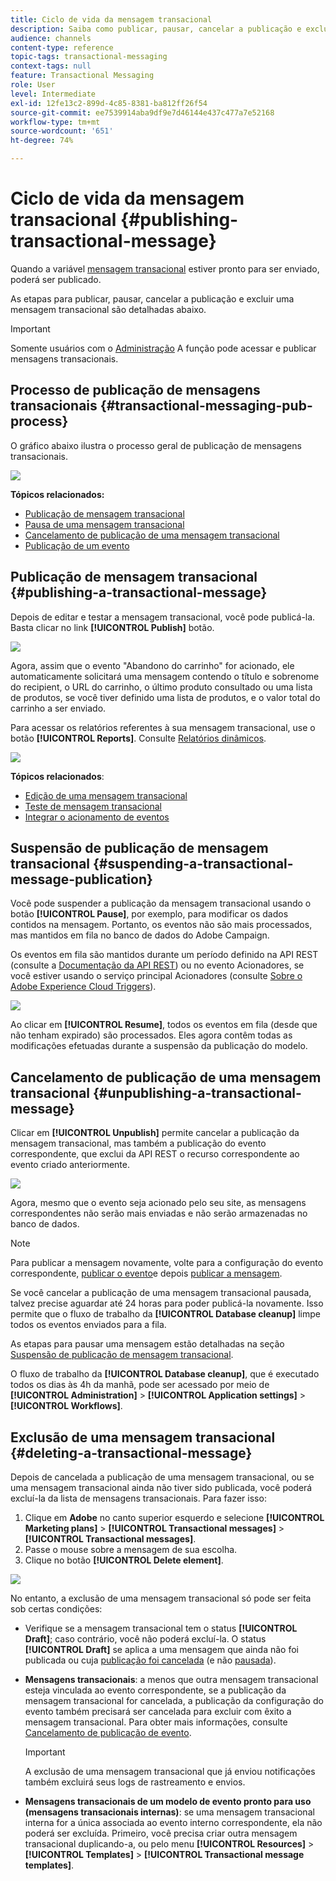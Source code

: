 ```yaml
---
title: Ciclo de vida da mensagem transacional
description: Saiba como publicar, pausar, cancelar a publicação e excluir uma mensagem transacional.
audience: channels
content-type: reference
topic-tags: transactional-messaging
context-tags: null
feature: Transactional Messaging
role: User
level: Intermediate
exl-id: 12fe13c2-899d-4c85-8381-ba812ff26f54
source-git-commit: ee7539914aba9df9e7d46144e437c477a7e52168
workflow-type: tm+mt
source-wordcount: '651'
ht-degree: 74%

---
```


# Ciclo de vida da mensagem transacional {#publishing-transactional-message}

Quando a variável [mensagem transacional](../../channels/using/editing-transactional-message.md) estiver pronto para ser enviado, poderá ser publicado.

As etapas para publicar, pausar, cancelar a publicação e excluir uma mensagem transacional são detalhadas abaixo.

>[!IMPORTANT]
>
>Somente usuários com o [Administração](../../administration/using/users-management.md#functional-administrators) A função pode acessar e publicar mensagens transacionais.

## Processo de publicação de mensagens transacionais {#transactional-messaging-pub-process}

O gráfico abaixo ilustra o processo geral de publicação de mensagens transacionais.

![](assets/message-center_pub-process.png)

**Tópicos relacionados:**
* [Publicação de mensagem transacional](#publishing-a-transactional-message)
* [Pausa de uma mensagem transacional](#suspending-a-transactional-message-publication)
* [Cancelamento de publicação de uma mensagem transacional](#unpublishing-a-transactional-message)
* [Publicação de um evento](../../channels/using/publishing-transactional-event.md)

<!--## Testing a transactional message {#testing-a-transactional-message}

You first need to create a specific test profile that will allow you to properly check the transactional message.

### Defining a specific test profile {#defining-specific-test-profile}

Define a test profile that will be linked to your event, which will allow you to preview your message and send a relevant proof.

1. From the transactional message dashboard, click the **[!UICONTROL Create test profile]** button.

   ![](assets/message-center_test-profile.png)

1. Specify the information to send in JSON format in the **[!UICONTROL Event data used for personalization]** section. This is the content that will be used when previewing the message and when the test profile receives the proof.

   ![](assets/message-center_event-data.png)

   >[!NOTE]
   >
   >You can also enter the information relating to the profile table. See [Enriching the event](../../channels/using/configuring-transactional-event.md#enriching-the-transactional-message-content) and [Personalizing a transactional message](../../channels/using/editing-transactional-message.md#personalizing-a-transactional-message).

1. Once created, the test profile will be pre-specified in the transactional message. Click the **[!UICONTROL Test profiles]** block of the message to check the target of your proof.

   ![](assets/message-center_5.png)

You can also create a new test profile or use one that already exists in the **[!UICONTROL Test profiles]** menu. To do this:

1. Click the **Adobe** logo, in the top-left corner, then select **[!UICONTROL Profiles & audiences]** > **[!UICONTROL Test profiles]**.
1. In the **[!UICONTROL Event]** section, select the event that you have just created. In this example, select "Cart abandonment (EVTcartAbandonment)".
1. Specify the information to send in JSON format in the **[!UICONTROL Event data]** text box.

   ![](assets/message-center_3.png)

1. Save your changes.
1. Access the message that you created and select the updated test profile.

**Related topics:**

* [Managing test profiles](../../audiences/using/managing-test-profiles.md)
* [Creating audiences](../../audiences/using/creating-audiences.md)

### Sending the proof {#sending-proof}

Once you have created one or more specific test profiles and saved your transactional message, you can send a proof to test it.

![](assets/message-center_10.png)

The steps for sending a proof are detailed in the [Sending proofs](../../sending/using/sending-proofs.md) section.-->

## Publicação de mensagem transacional {#publishing-a-transactional-message}

Depois de editar e testar a mensagem transacional, você pode publicá-la. Basta clicar no link **[!UICONTROL Publish]** botão.

![](assets/message-center_12.png)

Agora, assim que o evento &quot;Abandono do carrinho&quot; for acionado, ele automaticamente solicitará uma mensagem contendo o título e sobrenome do recipient, o URL do carrinho, o último produto consultado ou uma lista de produtos, se você tiver definido uma lista de produtos, e o valor total do carrinho a ser enviado.

Para acessar os relatórios referentes à sua mensagem transacional, use o botão **[!UICONTROL Reports]**. Consulte [Relatórios dinâmicos](../../reporting/using/about-dynamic-reports.md).

![](assets/message-center_13.png)

**Tópicos relacionados**:
* [Edição de uma mensagem transacional](../../channels/using/editing-transactional-message.md)
* [Teste de mensagem transacional](../../channels/using/testing-transactional-message.md)
* [Integrar o acionamento de eventos](../../channels/using/getting-started-with-transactional-msg.md#integrate-event-trigger)

## Suspensão de publicação de mensagem transacional {#suspending-a-transactional-message-publication}

Você pode suspender a publicação da mensagem transacional usando o botão **[!UICONTROL Pause]**, por exemplo, para modificar os dados contidos na mensagem. Portanto, os eventos não são mais processados, mas mantidos em fila no banco de dados do Adobe Campaign.

Os eventos em fila são mantidos durante um período definido na API REST (consulte a [Documentação da API REST](../../api/using/managing-transactional-messages.md)) ou no evento Acionadores, se você estiver usando o serviço principal Acionadores (consulte [Sobre o Adobe Experience Cloud Triggers](../../integrating/using/about-adobe-experience-cloud-triggers.md)).

![](assets/message-center_pause.png)

Ao clicar em **[!UICONTROL Resume]**, todos os eventos em fila (desde que não tenham expirado) são processados. Eles agora contêm todas as modificações efetuadas durante a suspensão da publicação do modelo.

## Cancelamento de publicação de uma mensagem transacional {#unpublishing-a-transactional-message}

Clicar em **[!UICONTROL Unpublish]** permite cancelar a publicação da mensagem transacional, mas também a publicação do evento correspondente, que exclui da API REST o recurso correspondente ao evento criado anteriormente.

![](assets/message-center_unpublish-template.png)

Agora, mesmo que o evento seja acionado pelo seu site, as mensagens correspondentes não serão mais enviadas e não serão armazenadas no banco de dados.

>[!NOTE]
>
>Para publicar a mensagem novamente, volte para a configuração do evento correspondente, [publicar o evento](../../channels/using/publishing-transactional-event.md)e depois [publicar a mensagem](#publishing-a-transactional-message).

Se você cancelar a publicação de uma mensagem transacional pausada, talvez precise aguardar até 24 horas para poder publicá-la novamente. Isso permite que o fluxo de trabalho da **[!UICONTROL Database cleanup]** limpe todos os eventos enviados para a fila.

As etapas para pausar uma mensagem estão detalhadas na seção [Suspensão de publicação de mensagem transacional](#suspending-a-transactional-message-publication).

O fluxo de trabalho da **[!UICONTROL Database cleanup]**, que é executado todos os dias às 4h da manhã, pode ser acessado por meio de **[!UICONTROL Administration]** > **[!UICONTROL Application settings]** > **[!UICONTROL Workflows]**.

## Exclusão de uma mensagem transacional {#deleting-a-transactional-message}

Depois de cancelada a publicação de uma mensagem transacional, ou se uma mensagem transacional ainda não tiver sido publicada, você poderá excluí-la da lista de mensagens transacionais. Para fazer isso:

1. Clique em **Adobe** no canto superior esquerdo e selecione **[!UICONTROL Marketing plans]** > **[!UICONTROL Transactional messages]** > **[!UICONTROL Transactional messages]**.
1. Passe o mouse sobre a mensagem de sua escolha.
1. Clique no botão **[!UICONTROL Delete element]**.

![](assets/message-center_delete-template.png)

No entanto, a exclusão de uma mensagem transacional só pode ser feita sob certas condições:

* Verifique se a mensagem transacional tem o status **[!UICONTROL Draft]**; caso contrário, você não poderá excluí-la. O status **[!UICONTROL Draft]** se aplica a uma mensagem que ainda não foi publicada ou cuja [publicação foi cancelada](#unpublishing-a-transactional-message) (e não [pausada](#suspending-a-transactional-message-publication)).

* **Mensagens transacionais**: a menos que outra mensagem transacional esteja vinculada ao evento correspondente, se a publicação da mensagem transacional for cancelada, a publicação da configuração do evento também precisará ser cancelada para excluir com êxito a mensagem transacional. Para obter mais informações, consulte [Cancelamento de publicação de evento](../../channels/using/publishing-transactional-event.md#unpublishing-an-event).

  >[!IMPORTANT]
  >
  >A exclusão de uma mensagem transacional que já enviou notificações também excluirá seus logs de rastreamento e envios.

* **Mensagens transacionais de um modelo de evento pronto para uso (mensagens transacionais internas)**: se uma mensagem transacional interna for a única associada ao evento interno correspondente, ela não poderá ser excluída. Primeiro, você precisa criar outra mensagem transacional duplicando-a, ou pelo menu **[!UICONTROL Resources]** > **[!UICONTROL Templates]** > **[!UICONTROL Transactional message templates]**.

<!--## Monitoring transactional message delivery {#monitoring-transactional-message-delivery}

Once the message is published and your site integration is done, you can monitor the delivery.

To monitor transactional messaging, you need to access **execution deliveries**. An execution delivery is a non-actionable and non-functional technical message created once a month for each transactional message, and each time a transactional message is edited and published again.

1. To view the message delivery log, click the icon at the bottom right of the **[!UICONTROL Deployment]** block.

   ![](assets/message-center_access_logs.png)

1. Click the **[!UICONTROL Execution list]** tab.

   ![](assets/message-center_execution_tab.png)

1. Select the execution delivery of your choice.

   ![](assets/message-center_execution_delivery.png)

1. Click again the icon at the bottom right of the **[!UICONTROL Deployment]** block.

   ![](assets/message-center_execution_access_logs.png)

   For each execution delivery, you can consult the delivery logs as you would do for a standard delivery. For more on accessing and using the logs, see [Monitoring a delivery](../../sending/using/monitoring-a-delivery.md).

**Related topics**:
* [Publishing a transactional message](#publishing-a-transactional-message)
* [Integrate the event triggering](../../channels/using/getting-started-with-transactional-msg.md#integrate-event-trigger)

### Profile-based transactional message specificities {#profile-transactional-message-monitoring}

For profile-based transactional messages, you can monitor the following profile information.

Select the **[!UICONTROL Sending logs]** tab. In the **[!UICONTROL Status]** column, **[!UICONTROL Sent]** indicates that a profile has opted in.

![](assets/message-center_marketing_sending_logs.png)

Select the **[!UICONTROL Exclusions logs]** tab to view recipients who have been excluded from the message target, such as addresses on denylist.

![](assets/message-center_marketing_exclusion_logs.png)

For any profile that has opted out, the **[!UICONTROL Address on denylist]** typology rule excluded the corresponding recipient.

This rule is part of a specific typology that applies to all transactional messages based on the **[!UICONTROL Profile]** table.

![](assets/message-center_marketing_typology.png)

**Related topics**:

* [About typologies and typology rules](../../sending/using/about-typology-rules.md)
* [Monitoring a delivery](../../sending/using/monitoring-a-delivery.md)

## Transactional message retry process {#transactional-message-retry-process}

A temporarily undelivered transactional message is subject to automatic retries that are performed until the delivery expires. For more on the delivery duration, see [Validity period parameters](../../administration/using/configuring-email-channel.md#validity-period-parameters).

When a transactional message fails to be sent, there are two retry systems:

* At the transactional messaging level, a transactional message can fail before the event is assigned to an execution delivery, meaning between the event reception and the delivery preparation. See [Event processing retry process](#event-processing-retry-process).
* At the sending process level, once the event has been assigned to an execution delivery, the transactional message can fail due to a temporary error. See [Message sending retry process](#message-sending-retry-process).

The definition of **execution delivery** can be found in the [Monitoring transactional message delivery](#monitoring-transactional-message-delivery) section.

### Event processing retry process {#event-processing-retry-process}

When an event is triggered, it is assigned to an execution delivery.

If the event cannot be assigned to an execution delivery, the event processing is postponed. Retries are then performed until it is assigned to a new execution delivery.

>[!NOTE]
>
>A postponed event does not appear in the transactional message sending logs, because it is not assigned to an execution delivery yet.

For example, the event could not be assigned to an execution delivery because its content was not correct, there was an issue with access rights or branding, an error was detected on applying typology rules, etc. In this case, you can pause the message, edit it to fix the problem and publish it again. The retry system will then assign it to a new execution delivery.

### Message sending retry process {#message-sending-retry-process}

Once the event has been assigned to an execution delivery, the transactional message can fail due to a temporary error, if the recipient's mailbox is full for example. For more on this, see [Retries after a delivery temporary failure](../../sending/using/understanding-delivery-failures.md#retries-after-a-delivery-temporary-failure).

>[!NOTE]
>
>When an event is assigned to an execution delivery, it appears in the sending logs of this execution delivery, and only at this time. The failed deliveries are displayed in the **[!UICONTROL Execution list]** tab of the transactional message sending logs.

### Retry process limitations {#limitations}

**Sending logs update**

In the retry process, the sending logs of the new execution delivery are not immediately updated (the update is performed through a scheduled workflow). It means that the message could be in **[!UICONTROL Pending]** status even if the transactional event has been processed by the new execution delivery.

**Failed execution delivery**

You cannot stop an execution delivery. However, if the current execution delivery fails, a new one is created as soon as a new event is received, and all new events are processed by this new execution delivery. No new events are processed by the failed execution delivery.

If some events already assigned to an execution delivery have been postponed as part of the retry process and if that execution delivery fails, the retry system does not assign the postponed events to the new execution delivery, which means that these events are lost. Check the [delivery logs](#monitoring-transactional-message-delivery) to see the recipients that may have been impacted.-->
